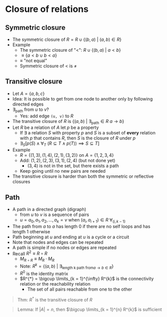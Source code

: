 # Closure of relations

## Symmetric closure

- The symmetric closure of $R = R \cup \{ (b, a) \ \vert \ (a, b) \in R \}$
- Example
    - The symmetric closure of "$<$": $R \cup \{ (b, a) \ \vert \ a < b \}$
    - $\equiv \{ a < b \cup b < a \}$
    - $\equiv$ "not equal"
    - Symmetric closure of $<$ is $\ne$

## Transitive closure

- Let $A = \{ a,\, b,\, c \}$
- Idea: It is possible to get from one node to another only by following directed edges
- $\exists_{\text{path}}$ from $u$ to $v$?
    - Yes: add edge `(u, v)` to $R$
- The transitive closure of $R$ is $\{ (a, b) \ \vert \ \exists_{\text{path}} \in R \ a \to b \}$
- Let $R$ be a relation of $A$ let $p$ be a property
    - If $\exists$ a relation $S$ with property $p$ and $S$ is a subset of **every** relation with $p$ that contains $R$, then $S$ is the closure of $R$ under $p$
    - $\exists_{S} \left[ p(S) \land \forall_{T} \ (R \subseteq T \land p(T)) \implies S \subseteq T \right]$
- Example
    - $R = \{ (1, 3),\, (1, 4),\, (2, 1),\, (3, 2) \}$ on $A = \{ 1,\, 2,\, 3,\, 4 \}$
    - Add: $(1, 2) ,\, (2, 3),\, (3, 1),\, (2, 4)$ (but not done yet)
        - $(3, 4)$ is not in the set, but there exists a path
    - Keep going until no new pairs are needed
- The transitive closure is harder than both the symmetric or reflective closures

## Path

- A path in a directed graph (digraph)
    - from $u$ to $v$ is a sequence of pairs
    - $u = a_{0},\, a_{1},\, a_{2},\, \dots,\, a_{k} = v$ when $(a_{i}, a_{i + 1}) \in R \ \forall_{(i, k-1)}$
- The path from $a$ to $a$ has length 0 if there are no self loops and has length 1 otherwise
- Path beginning at $u$ and ending at $u$ is a cycle or a circuit
- Note that nodes and edges can be repeated
- A path is simple if no nodes or edges are repeated
- Recall $R^{2} \equiv R \circ R$
    - $M_{R \circ R} \equiv M_{R} \cdot M_{R}$
    - Note: $R^{k} = \{ (a, b) \ \vert \ \exists_{\text{length k path from} a \to b \in R} \}$
    - $R^{0}$ is the identity matrix
    - $R^{*} = \bigcup \limits_{k = 1}^{\infty} R^{k}$ is the connectivity relation or the reachability relation
        - The set of all pairs reachable from one to the other

> Thm: $R^{*}$ is the transitive closure of $R$

> Lemma: If $\vert A \vert = n$, then $\bigcup \limits_{k = 1}^{n} R^{k}$ is sufficient
